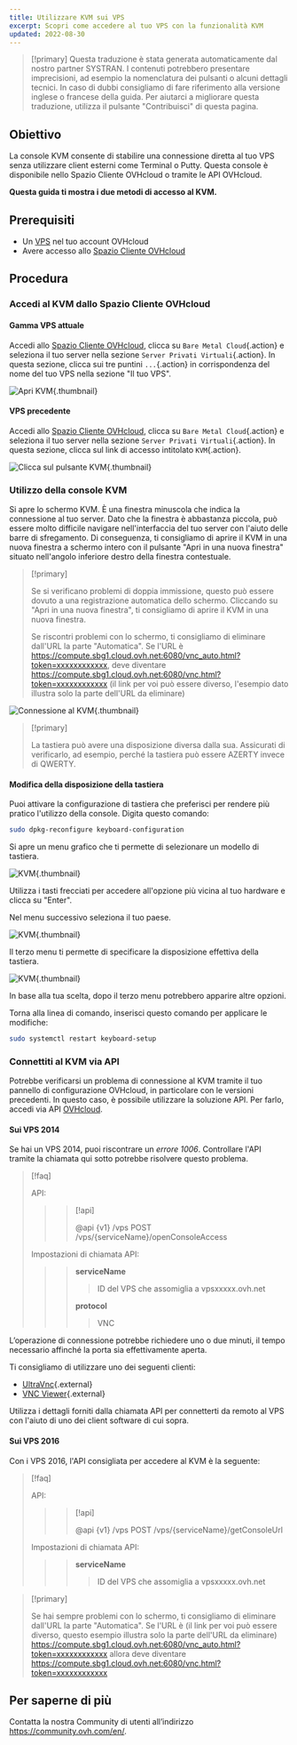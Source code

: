 ```yaml
---
title: Utilizzare KVM sui VPS 
excerpt: Scopri come accedere al tuo VPS con la funzionalità KVM
updated: 2022-08-30
---
```


> [!primary]
> Questa traduzione è stata generata automaticamente dal nostro partner SYSTRAN. I contenuti potrebbero presentare imprecisioni, ad esempio la nomenclatura dei pulsanti o alcuni dettagli tecnici. In caso di dubbi consigliamo di fare riferimento alla versione inglese o francese della guida. Per aiutarci a migliorare questa traduzione, utilizza il pulsante "Contribuisci" di questa pagina.
>

## Obiettivo

La console KVM consente di stabilire una connessione diretta al tuo VPS senza utilizzare client esterni come Terminal o Putty. Questa console è disponibile nello Spazio Cliente OVHcloud o tramite le API OVHcloud.  

**Questa guida ti mostra i due metodi di accesso al KVM.**

## Prerequisiti

- Un [VPS](https://www.ovhcloud.com/it/vps/) nel tuo account OVHcloud
- Avere accesso allo [Spazio Cliente OVHcloud](/links/manager)

## Procedura

### Accedi al KVM dallo Spazio Cliente OVHcloud

#### Gamma VPS attuale

Accedi allo [Spazio Cliente OVHcloud](/links/manager), clicca su `Bare Metal Cloud`{.action} e seleziona il tuo server nella sezione `Server Privati Virtuali`{.action}. In questa sezione, clicca sui tre puntini `...`{.action} in corrispondenza del nome del tuo VPS nella sezione "Il tuo VPS".

![Apri KVM](images/kvm-new1.png){.thumbnail}

#### VPS precedente

Accedi allo [Spazio Cliente OVHcloud](/links/manager), clicca su `Bare Metal Cloud`{.action} e seleziona il tuo server nella sezione `Server Privati Virtuali`{.action}. In questa sezione, clicca sul link di accesso intitolato `KVM`{.action}.

![Clicca sul pulsante KVM](images/kvm-new2.png){.thumbnail}

### Utilizzo della console KVM

Si apre lo schermo KVM. È una finestra minuscola che indica la connessione al tuo server. Dato che la finestra è abbastanza piccola, può essere molto difficile navigare nell'interfaccia del tuo server con l'aiuto delle barre di sfregamento. Di conseguenza, ti consigliamo di aprire il KVM in una nuova finestra a schermo intero con il pulsante "Apri in una nuova finestra" situato nell'angolo inferiore destro della finestra contestuale.

> [!primary]
>
> Se si verificano problemi di doppia immissione, questo può essere dovuto a una registrazione automatica dello schermo. Cliccando su "Apri in una nuova finestra", ti consigliamo di aprire il KVM in una nuova finestra.
>
> Se riscontri problemi con lo schermo, ti consigliamo di eliminare dall'URL la parte "Automatica". Se l'URL è https://compute.sbg1.cloud.ovh.net:6080/vnc_auto.html?token=xxxxxxxxxxxx, deve diventare https://compute.sbg1.cloud.ovh.net:6080/vnc.html?token=xxxxxxxxxxxx (il link per voi può essere diverso, l'esempio dato illustra solo la parte dell'URL da eliminare)
>

![Connessione al KVM](images/kvm_screen.png){.thumbnail}

> [!primary]
>
> La tastiera può avere una disposizione diversa dalla sua. Assicurati di verificarlo, ad esempio, perché la tastiera può essere AZERTY invece di QWERTY.
>

#### Modifica della disposizione della tastiera

Puoi attivare la configurazione di tastiera che preferisci per rendere più pratico l'utilizzo della console. Digita questo comando:

```bash
sudo dpkg-reconfigure keyboard-configuration
```

Si apre un menu grafico che ti permette di selezionare un modello di tastiera.

![KVM](images/kvm_vps01.png){.thumbnail}

Utilizza i tasti frecciati per accedere all'opzione più vicina al tuo hardware e clicca su "Enter". 

Nel menu successivo seleziona il tuo paese.

![KVM](images/kvm_vps02.png){.thumbnail}

Il terzo menu ti permette di specificare la disposizione effettiva della tastiera.

![KVM](images/kvm_vps03.png){.thumbnail}

In base alla tua scelta, dopo il terzo menu potrebbero apparire altre opzioni.

Torna alla linea di comando, inserisci questo comando per applicare le modifiche:

```bash
sudo systemctl restart keyboard-setup
```

### Connettiti al KVM via API

Potrebbe verificarsi un problema di connessione al KVM tramite il tuo pannello di configurazione OVHcloud, in particolare con le versioni precedenti. In questo caso, è possibile utilizzare la soluzione API. Per farlo, accedi via API [OVHcloud](https://api.ovh.com/).

#### Sui VPS 2014

Se hai un VPS 2014, puoi riscontrare un *errore 1006*. Controllare l'API tramite la chiamata qui sotto potrebbe risolvere questo problema.

> [!faq]
>
> API:
>
>> > [!api]
>> >
>> > @api {v1} /vps POST /vps/{serviceName}/openConsoleAccess
>> >
>>
>
> Impostazioni di chiamata API:
>
>> > **serviceName**
>> >
>> >> ID del VPS che assomiglia a vpsxxxxx.ovh.net
>> >
>> > **protocol** 
>> >
>> >> VNC
>

L’operazione di connessione potrebbe richiedere uno o due minuti, il tempo necessario affinché la porta sia effettivamente aperta.

Ti consigliamo di utilizzare uno dei seguenti clienti:

- [UltraVnc](https://www.uvnc.com/downloads/ultravnc.html){.external}
- [VNC Viewer](https://www.realvnc.com/en/connect/download/viewer/){.external}

Utilizza i dettagli forniti dalla chiamata API per connetterti da remoto al VPS con l'aiuto di uno dei client software di cui sopra.

#### Sui VPS 2016

Con i VPS 2016, l'API consigliata per accedere al KVM è la seguente:

> [!faq]
>
> API:
>
>> > [!api]
>> >
>> > @api {v1} /vps POST /vps/{serviceName}/getConsoleUrl
>> >
>>
>
> Impostazioni di chiamata API:
>
>> > **serviceName**
>> >
>> >> ID del VPS che assomiglia a vpsxxxxx.ovh.net
>

> [!primary]
>
> Se hai sempre problemi con lo schermo, ti consigliamo di eliminare dall'URL la parte "Automatica". Se l'URL è (il link per voi può essere diverso, questo esempio illustra solo la parte dell'URL da eliminare) https://compute.sbg1.cloud.ovh.net:6080/vnc_auto.html?token=xxxxxxxxxxxx allora deve diventare https://compute.sbg1.cloud.ovh.net:6080/vnc.html?token=xxxxxxxxxxxx
>

## Per saperne di più

Contatta la nostra Community di utenti all’indirizzo <https://community.ovh.com/en/>.
